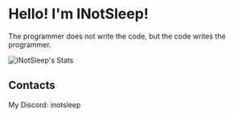 # Hello! I'm INotSleep! 

The programmer does not write the code, but the code writes the programmer.

![INotSleep's Stats](https://github-readme-stats.vercel.app/api?username=INotSleep&theme=dracula&show_icons=true&hide_border=false&count_private=false)

## Contacts

My Discord: inotsleep
